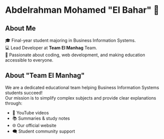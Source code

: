 # Abdelrahman Mohamed "El Bahar" 🌊

## About Me

🎓 Final-year student majoring in Business Information Systems.  
💻 Lead Developer at **Team El Manhag** Team.  
🚀 Passionate about coding, web development, and making education accessible to everyone.

## About "Team El Manhag" 

We are a dedicated educational team helping Business Information Systems students succeed!  
Our mission is to simplify complex subjects and provide clear explanations through:

- 🎥 YouTube videos
- 📚 Summaries & study notes
- 🌐 Our official website
- 🗨️ Student community support
